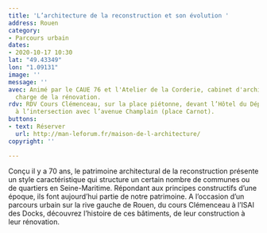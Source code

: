 ```yaml
---
title: 'L’architecture de la reconstruction et son évolution '
address: Rouen
category:
- Parcours urbain
dates:
- 2020-10-17 10:30
lat: "49.43349"
lon: "1.09131"
image: ''
message: ''
avec: Animé par le CAUE 76 et l'Atelier de la Corderie, cabinet d'architecture en
  charge de la rénovation.
rdv: RDV Cours Clémenceau, sur la place piétonne, devant l’Hôtel du Département et
  à l’intersection avec l’avenue Champlain (place Carnot).
buttons:
- text: Réserver
  url: http://man-leforum.fr/maison-de-l-architecture/
copyright: ''

---
```

Conçu il y a 70 ans, le patrimoine architectural de la reconstruction présente un style caractéristique qui structure un certain nombre de communes ou de quartiers en Seine-Maritime. Répondant aux principes constructifs d’une époque, ils font aujourd’hui partie de notre patrimoine. A l’occasion d’un parcours urbain sur la rive gauche de Rouen, du cours Clémenceau à l’ISAI des Docks, découvrez l’histoire de ces bâtiments, de leur construction à leur rénovation.